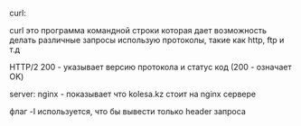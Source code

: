 сurl:

curl это программа командной строки которая дает возможность делать различные запросы использую протоколы, такие как http, ftp и т.д

HTTP/2 200 - указывает версию протокола и статус код (200 - означает OK)

server: nginx - показывает что kolesa.kz стоит на nginx сервере

флаг -I используется, что бы вывести только header запроса